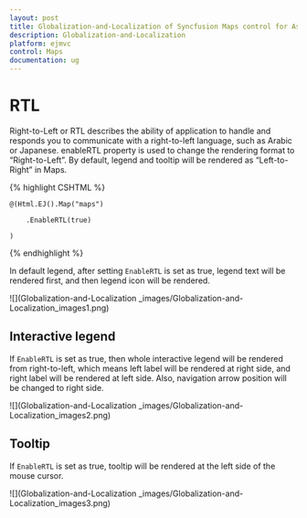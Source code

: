 ```yaml
---
layout: post
title: Globalization-and-Localization of Syncfusion Maps control for Asp.Net MVC
description: Globalization-and-Localization
platform: ejmvc
control: Maps
documentation: ug
---
```


# RTL

Right-to-Left or RTL describes the ability of application to handle and responds you to communicate with a right-to-left language, such as Arabic or Japanese. enableRTL property is used to change the rendering format to “Right-to-Left”. By default, legend and tooltip will be rendered as “Left-to-Right” in Maps.

{% highlight CSHTML %}


	@(Html.EJ().Map("maps") 

		.EnableRTL(true)

	)       

{% endhighlight %}


In default legend, after setting `EnableRTL` is set as true, legend text will be rendered first, and then legend icon will be rendered. 

![](Globalization-and-Localization _images/Globalization-and-Localization_images1.png)

## Interactive legend

If `EnableRTL` is set as true, then whole interactive legend will be rendered from right-to-left, which means left label will be rendered at right side, and right label will be rendered at left side. Also, navigation arrow position will be changed to right side.

![](Globalization-and-Localization _images/Globalization-and-Localization_images2.png)

## Tooltip

If `EnableRTL` is set as true, tooltip will be rendered at the left side of the mouse cursor. 

![](Globalization-and-Localization _images/Globalization-and-Localization_images3.png)